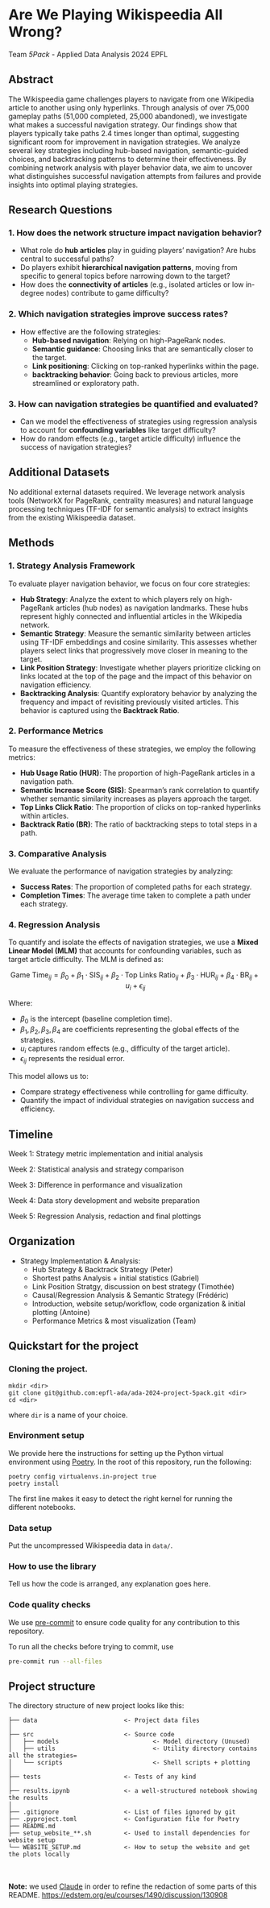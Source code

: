 # Are We Playing Wikispeedia All Wrong?
Team *5Pack* - Applied Data Analysis 2024 EPFL

## Abstract
The Wikispeedia game challenges players to navigate from one Wikipedia article to another using only hyperlinks. Through analysis of over 75,000 gameplay paths (51,000 completed, 25,000 abandoned), we investigate what makes a successful navigation strategy. Our findings show that players typically take paths 2.4 times longer than optimal, suggesting significant room for improvement in navigation strategies. We analyze several key strategies including hub-based navigation, semantic-guided choices, and backtracking patterns to determine their effectiveness. By combining network analysis with player behavior data, we aim to uncover what distinguishes successful navigation attempts from failures and provide insights into optimal playing strategies.

## Research Questions

### 1. How does the network structure impact navigation behavior?
- What role do **hub articles** play in guiding players’ navigation? Are hubs central to successful paths?
- Do players exhibit **hierarchical navigation patterns**, moving from specific to general topics before narrowing down to the target?
- How does the **connectivity of articles** (e.g., isolated articles or low in-degree nodes) contribute to game difficulty?

### 2. Which navigation strategies improve success rates?
- How effective are the following strategies:
  - **Hub-based navigation**: Relying on high-PageRank nodes.
  - **Semantic guidance**: Choosing links that are semantically closer to the target.
  - **Link positioning**: Clicking on top-ranked hyperlinks within the page.
  - **backtracking behavior**: Going back to previous articles, more streamlined or exploratory path.

### 3. How can navigation strategies be quantified and evaluated?
- Can we model the effectiveness of strategies using regression analysis to account for **confounding variables** like target difficulty?
- How do random effects (e.g., target article difficulty) influence the success of navigation strategies?

## Additional Datasets
No additional external datasets required. We leverage network analysis tools (NetworkX for PageRank, centrality measures) and natural language processing techniques (TF-IDF for semantic analysis) to extract insights from the existing Wikispeedia dataset.

## Methods

### 1. Strategy Analysis Framework

To evaluate player navigation behavior, we focus on four core strategies:

- **Hub Strategy**: Analyze the extent to which players rely on high-PageRank articles (hub nodes) as navigation landmarks. These hubs represent highly connected and influential articles in the Wikipedia network.
- **Semantic Strategy**: Measure the semantic similarity between articles using TF-IDF embeddings and cosine similarity. This assesses whether players select links that progressively move closer in meaning to the target.
- **Link Position Strategy**: Investigate whether players prioritize clicking on links located at the top of the page and the impact of this behavior on navigation efficiency.
- **Backtracking Analysis**: Quantify exploratory behavior by analyzing the frequency and impact of revisiting previously visited articles. This behavior is captured using the **Backtrack Ratio**.

### 2. Performance Metrics

To measure the effectiveness of these strategies, we employ the following metrics:

- **Hub Usage Ratio (HUR)**: The proportion of high-PageRank articles in a navigation path.
- **Semantic Increase Score (SIS)**: Spearman’s rank correlation to quantify whether semantic similarity increases as players approach the target.
- **Top Links Click Ratio**: The proportion of clicks on top-ranked hyperlinks within articles.
- **Backtrack Ratio (BR)**: The ratio of backtracking steps to total steps in a path.

### 3. Comparative Analysis

We evaluate the performance of navigation strategies by analyzing:

- **Success Rates**: The proportion of completed paths for each strategy.
- **Completion Times**: The average time taken to complete a path under each strategy.

### 4. Regression Analysis

To quantify and isolate the effects of navigation strategies, we use a **Mixed Linear Model (MLM)** that accounts for confounding variables, such as target article difficulty. The MLM is defined as:

$$ \text{Game Time}_{ij} = \beta_0 + \beta_1 \cdot \text{SIS}_{ij} + \beta_2 \cdot \text{Top Links Ratio}_{ij} + \beta_3 \cdot \text{HUR}_{ij} + \beta_4 \cdot \text{BR}_{ij} + u_i + \epsilon_{ij} $$

Where:

- $\beta_0$ is the intercept (baseline completion time).
- $\beta_1, \beta_2, \beta_3, \beta_4$ are coefficients representing the global effects of the strategies.
- $u_i$ captures random effects (e.g., difficulty of the target article).
- $\epsilon_{ij}$ represents the residual error.

This model allows us to:

- Compare strategy effectiveness while controlling for game difficulty.
- Quantify the impact of individual strategies on navigation success and efficiency.

## Timeline

Week 1: Strategy metric implementation and initial analysis

Week 2: Statistical analysis and strategy comparison

Week 3: Difference in performance and visualization

Week 4: Data story development and website preparation

Week 5: Regression Analysis, redaction and final plottings

## Organization

- Strategy Implementation & Analysis:
  - Hub Strategy & Backtrack Strategy (Peter)
  - Shortest paths Analysis + initial statistics (Gabriel)
  - Link Position Stratgy, discussion on best strategy (Timothée)
  - Causal/Regression Analysis & Semantic Strategy (Frédéric)
  - Introduction, website setup/workflow, code organization & initial plotting (Antoine)
  - Performance Metrics & most visualization (Team)

## Quickstart for the project

### Cloning the project.
```
mkdir <dir>
git clone git@github.com:epfl-ada/ada-2024-project-5pack.git <dir>
cd <dir>
```
where `dir` is a name of your choice.

### Environment setup

We provide here the instructions for setting up the Python virtual environment using [Poetry](https://python-poetry.org).
In the root of this repository, run the following:
```
poetry config virtualenvs.in-project true
poetry install
```

The first line makes it easy to detect the right kernel for running the different notebooks.

### Data setup

Put the uncompressed Wikispeedia data in `data/`.

### How to use the library

Tell us how the code is arranged, any explanation goes here.

### Code quality checks

We use [pre-commit](https://pre-commit.com) to ensure code quality for any contribution to this repository.

To run all the checks before trying to commit, use
```bash
pre-commit run --all-files
```

## Project structure

The directory structure of new project looks like this:

```
├── data                        <- Project data files
│
├── src                         <- Source code
│   ├── models                          <- Model directory (Unused)
│   ├── utils                           <- Utility directory contains all the strategies=
│   └── scripts                         <- Shell scripts + plotting
│
├── tests                       <- Tests of any kind
│
├── results.ipynb               <- a well-structured notebook showing the results
│
├── .gitignore                  <- List of files ignored by git
├── .pyproject.toml             <- Configuration file for Poetry
├── README.md
├── setup_website_**.sh         <- Used to install dependencies for website setup
└── WEBSITE_SETUP.md            <- How to setup the website and get the plots locally
```

\
\
**Note:** we used [Claude](https://claude.ai) in order to refine the redaction of some parts of this README.
https://edstem.org/eu/courses/1490/discussion/130908

